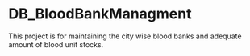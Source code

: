 # DB_BloodBankManagment


This project is for maintaining the city wise blood banks and adequate amount of blood unit stocks.
